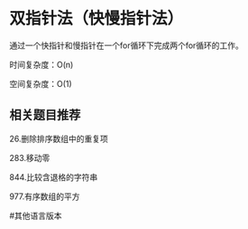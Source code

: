 
# 双指针法（快慢指针法）

通过一个快指针和慢指针在一个for循环下完成两个for循环的工作。

时间复杂度：O(n)

空间复杂度：O(1)

## 相关题目推荐

26.删除排序数组中的重复项

283.移动零

844.比较含退格的字符串

977.有序数组的平方

#其他语言版本
